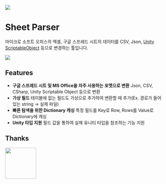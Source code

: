 
![](https://github.com/KorStrix/SheetParser/blob/master/Github/Schema.png?raw=true)


# Sheet Parser

마이크로 소프트 오피스의 엑셀, 구글 스프레드 시트의 데이터를 CSV, Json, [Unity ScriptableObject](http://docs.unity3d.com/ScriptReference/ScriptableObject.html) 등으로 변경하는 툴입니다.

![](https://github.com/KorStrix/SheetParser/blob/master/Github/ToolMain.png?raw=true)

## Features

-   **구글 스프레드 시트 및 MS Office을 자주 사용하는 포멧으로 변환**  Json, CSV, CSharp, Unity Scriptable Object 등으로 변환
-   **가상 필드**  테이블에 없는 필드도 가상으로 추가하여 변환할 때 추가(Ex. 경로가 들어있는 string -> 실제 파일)
-   **빠른 탐색을 위한 Dictionary 캐싱**  특정 필드를 Key로 Row, Rows를 Value로 Dictionary에 캐싱
-   **Unity 타입 지원** 필드 값을 통하여 실제 유니티 타입을 참조하는 기능 지원

<!--stackedit_data:
eyJoaXN0b3J5IjpbLTE1OTE1MzAyMDddfQ==
-->

## Thanks
[<img src="https://github.com/KorStrix/SheetParser/blob/master/Github/jetbrains.png" width="100">](https://www.jetbrains.com/?from=SheetParser)
